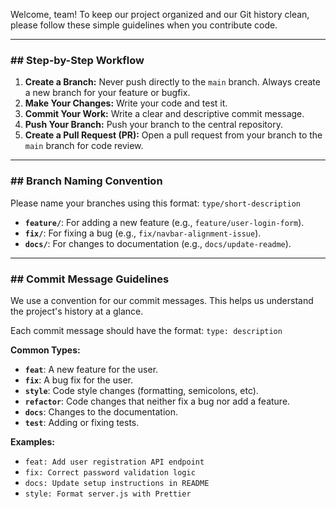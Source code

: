 

Welcome, team! To keep our project organized and our Git history clean, please follow these simple guidelines when you contribute code.

---
### ## Step-by-Step Workflow

1.  **Create a Branch:** Never push directly to the `main` branch. Always create a new branch for your feature or bugfix.
2.  **Make Your Changes:** Write your code and test it.
3.  **Commit Your Work:** Write a clear and descriptive commit message.
4.  **Push Your Branch:** Push your branch to the central repository.
5.  **Create a Pull Request (PR):** Open a pull request from your branch to the `main` branch for code review.

---
### ## Branch Naming Convention

Please name your branches using this format: `type/short-description`

* **`feature/`**: For adding a new feature (e.g., `feature/user-login-form`).
* **`fix/`**: For fixing a bug (e.g., `fix/navbar-alignment-issue`).
* **`docs/`**: For changes to documentation (e.g., `docs/update-readme`).

---
### ## Commit Message Guidelines

We use a convention for our commit messages. This helps us understand the project's history at a glance.

Each commit message should have the format: `type: description`

**Common Types:**

* **`feat`**: A new feature for the user.
* **`fix`**: A bug fix for the user.
* **`style`**: Code style changes (formatting, semicolons, etc).
* **`refactor`**: Code changes that neither fix a bug nor add a feature.
* **`docs`**: Changes to the documentation.
* **`test`**: Adding or fixing tests.

**Examples:**

* `feat: Add user registration API endpoint`
* `fix: Correct password validation logic`
* `docs: Update setup instructions in README`
* `style: Format server.js with Prettier`
